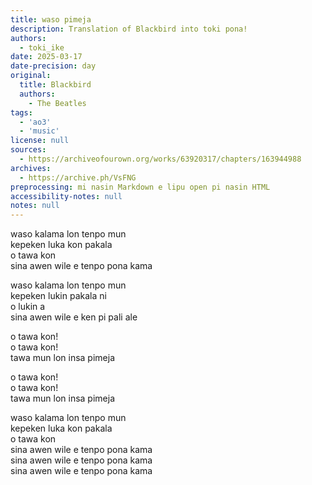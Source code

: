 ```yaml
---
title: waso pimeja
description: Translation of Blackbird into toki pona!
authors:
  - toki_ike
date: 2025-03-17
date-precision: day
original:
  title: Blackbird
  authors:
    - The Beatles
tags:
  - 'ao3'
  - 'music'
license: null
sources:
  - https://archiveofourown.org/works/63920317/chapters/163944988
archives:
  - https://archive.ph/VsFNG
preprocessing: mi nasin Markdown e lipu open pi nasin HTML
accessibility-notes: null
notes: null
---
```


waso kalama lon tenpo mun  
kepeken luka kon pakala  
o tawa kon  
sina awen wile e tenpo pona kama

waso kalama lon tenpo mun  
kepeken lukin pakala ni  
o lukin a  
sina awen wile e ken pi pali ale

o tawa kon!  
o tawa kon!  
tawa mun lon insa pimeja

o tawa kon!  
o tawa kon!  
tawa mun lon insa pimeja

waso kalama lon tenpo mun  
kepeken luka kon pakala  
o tawa kon  
sina awen wile e tenpo pona kama  
sina awen wile e tenpo pona kama  
sina awen wile e tenpo pona kama
